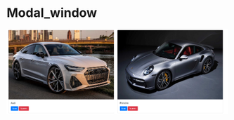 # Modal_window
![Prewiev](https://github.com/Mx-k-z/Modal_window/raw/master/Screenshots/Screen.png)
